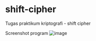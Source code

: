 # shift-cipher
Tugas praktikum kriptografi - shift cipher

Screenshot program
![image](https://user-images.githubusercontent.com/64643922/133407636-e66eba4e-6f6e-4d82-b61d-8be8244b9886.png)
